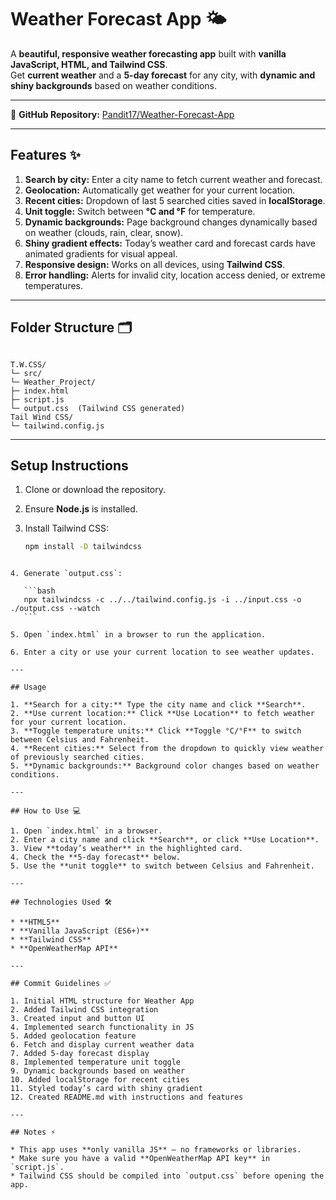 # Weather Forecast App 🌤️

A **beautiful, responsive weather forecasting app** built with **vanilla JavaScript, HTML, and Tailwind CSS**.  
Get **current weather** and a **5-day forecast** for any city, with **dynamic and shiny backgrounds** based on weather conditions.

---

🔗 **GitHub Repository:** [Pandit17/Weather-Forecast-App](https://github.com/Pandit17/Weather-Forecast-App)

---


## Features ✨

1. **Search by city:** Enter a city name to fetch current weather and forecast.
2. **Geolocation:** Automatically get weather for your current location.
3. **Recent cities:** Dropdown of last 5 searched cities saved in **localStorage**.
4. **Unit toggle:** Switch between **°C and °F** for temperature.
5. **Dynamic backgrounds:** Page background changes dynamically based on weather (clouds, rain, clear, snow).
6. **Shiny gradient effects:** Today’s weather card and forecast cards have animated gradients for visual appeal.
7. **Responsive design:** Works on all devices, using **Tailwind CSS**.
8. **Error handling:** Alerts for invalid city, location access denied, or extreme temperatures.

---

## Folder Structure 🗂️

```

T.W.CSS/
└─ src/
└─ Weather_Project/
├─ index.html
├─ script.js
└─ output.css  (Tailwind CSS generated)
Tail Wind CSS/
└─ tailwind.config.js

````

---

## Setup Instructions

1. Clone or download the repository.
2. Ensure **Node.js** is installed.
3. Install Tailwind CSS:

   ```bash
   npm install -D tailwindcss
````

4. Generate `output.css`:

   ```bash
   npx tailwindcss -c ../../tailwind.config.js -i ../input.css -o ./output.css --watch
   ```

5. Open `index.html` in a browser to run the application.

6. Enter a city or use your current location to see weather updates.

---

## Usage

1. **Search for a city:** Type the city name and click **Search**.
2. **Use current location:** Click **Use Location** to fetch weather for your current location.
3. **Toggle temperature units:** Click **Toggle °C/°F** to switch between Celsius and Fahrenheit.
4. **Recent cities:** Select from the dropdown to quickly view weather of previously searched cities.
5. **Dynamic backgrounds:** Background color changes based on weather conditions.

---

## How to Use 💻

1. Open `index.html` in a browser.
2. Enter a city name and click **Search**, or click **Use Location**.
3. View **today’s weather** in the highlighted card.
4. Check the **5-day forecast** below.
5. Use the **unit toggle** to switch between Celsius and Fahrenheit.

---

## Technologies Used 🛠️

* **HTML5**
* **Vanilla JavaScript (ES6+)**
* **Tailwind CSS**
* **OpenWeatherMap API**

---

## Commit Guidelines ✅

1. Initial HTML structure for Weather App
2. Added Tailwind CSS integration
3. Created input and button UI
4. Implemented search functionality in JS
5. Added geolocation feature
6. Fetch and display current weather data
7. Added 5-day forecast display
8. Implemented temperature unit toggle
9. Dynamic backgrounds based on weather
10. Added localStorage for recent cities
11. Styled today’s card with shiny gradient
12. Created README.md with instructions and features

---

## Notes ⚡

* This app uses **only vanilla JS** — no frameworks or libraries.
* Make sure you have a valid **OpenWeatherMap API key** in `script.js`.
* Tailwind CSS should be compiled into `output.css` before opening the app.

````


